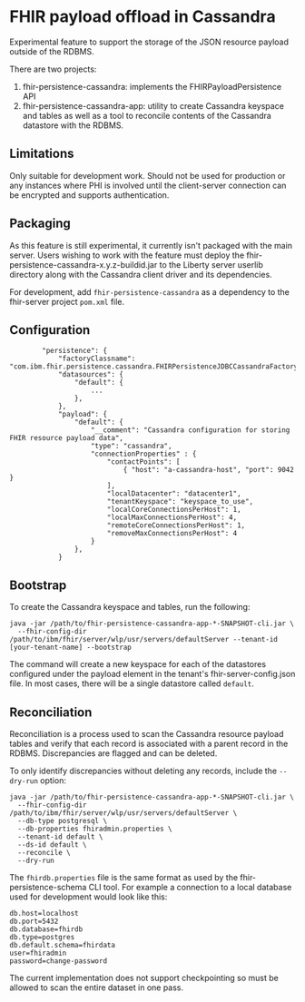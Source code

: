 # FHIR payload offload in Cassandra

Experimental feature to support the storage of the JSON resource payload outside of the RDBMS.

There are two projects:

1. fhir-persistence-cassandra: implements the FHIRPayloadPersistence API
2. fhir-persistence-cassandra-app: utility to create Cassandra keyspace and tables as well as a tool to reconcile contents of the Cassandra datastore with the RDBMS.

## Limitations

Only suitable for development work. Should not be used for production or any instances
where PHI is involved until the client-server connection can be encrypted and supports
authentication.

## Packaging

As this feature is still experimental, it currently isn't packaged with the main server. Users
wishing to work with the feature must deploy the fhir-persistence-cassandra-x.y.z-buildid.jar
to the Liberty server userlib directory along with the Cassandra client driver and its
dependencies.

For development, add `fhir-persistence-cassandra` as a dependency to the fhir-server project `pom.xml`
file.

## Configuration

```
        "persistence": {
            "factoryClassname": "com.ibm.fhir.persistence.cassandra.FHIRPersistenceJDBCCassandraFactory",
            "datasources": {
                "default": {
                    ...
                },
            },
            "payload": {
                "default": {
                    "__comment": "Cassandra configuration for storing FHIR resource payload data",
                    "type": "cassandra",
                    "connectionProperties" : {
                        "contactPoints": [
                            { "host": "a-cassandra-host", "port": 9042 }
                        ],
                        "localDatacenter": "datacenter1",
                        "tenantKeyspace": "keyspace_to_use",
                        "localCoreConnectionsPerHost": 1,
                        "localMaxConnectionsPerHost": 4,
                        "remoteCoreConnectionsPerHost": 1,
                        "removeMaxConnectionsPerHost": 4
                    }
                },
            }
```

## Bootstrap

To create the Cassandra keyspace and tables, run the following:

```
java -jar /path/to/fhir-persistence-cassandra-app-*-SNAPSHOT-cli.jar \
  --fhir-config-dir /path/to/ibm/fhir/server/wlp/usr/servers/defaultServer --tenant-id [your-tenant-name] --bootstrap
```

The command will create a new keyspace for each of the datastores configured under the payload element in the tenant's
fhir-server-config.json file. In most cases, there will be a single datastore called `default`.

## Reconciliation

Reconciliation is a process used to scan the Cassandra resource payload tables and verify that each record is associated
with a parent record in the RDBMS. Discrepancies are flagged and can be deleted.

To only identify discrepancies without deleting any records, include the `--dry-run` option:

```
java -jar /path/to/fhir-persistence-cassandra-app-*-SNAPSHOT-cli.jar \
  --fhir-config-dir /path/to/ibm/fhir/server/wlp/usr/servers/defaultServer \
  --db-type postgresql \
  --db-properties fhiradmin.properties \
  --tenant-id default \
  --ds-id default \
  --reconcile \
  --dry-run
```

The `fhirdb.properties` file is the same format as used by the fhir-persistence-schema CLI tool. For example
a connection to a local database used for development would look like this:

```
db.host=localhost
db.port=5432
db.database=fhirdb
db.type=postgres
db.default.schema=fhirdata
user=fhiradmin
password=change-password
```

The current implementation does not support checkpointing so must be allowed to scan the entire dataset in one pass.
